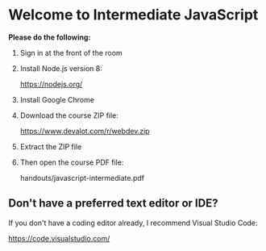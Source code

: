 Welcome to Intermediate JavaScript
==================================

**Please do the following:**

  1. Sign in at the front of the room

  2. Install Node.js version 8:

     https://nodejs.org/

  3. Install Google Chrome

  4. Download the course ZIP file:

     https://www.devalot.com/r/webdev.zip

  5. Extract the ZIP file

  6. Then open the course PDF file:

     handouts/javascript-intermediate.pdf


Don't have a preferred text editor or IDE?
------------------------------------------

If you don't have a coding editor already, 
I recommend Visual Studio Code:

  https://code.visualstudio.com/
